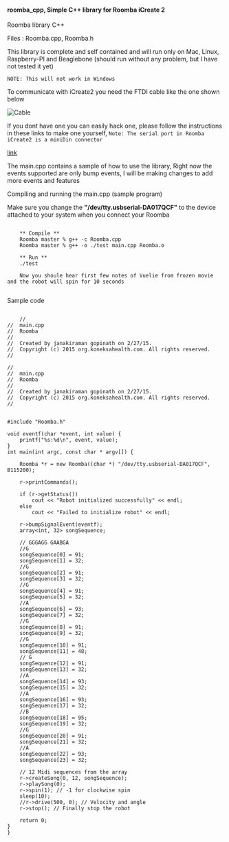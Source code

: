 #### roomba_cpp, Simple C++ library for Roomba iCreate 2 

Roomba library C++

Files : Roomba.cpp, Roomba.h 

This library is complete and self contained and will run only on Mac, Linux, Raspberry-PI and Beaglebone (should run without any problem, but I have not tested it yet) 

````NOTE: This will not work in Windows```` 

To communicate with iCreate2 you need the FTDI cable like the one shown below 

![Cable](./images/iCreateCable.png)


If you dont have one you can easily hack one, please follow the instructions in these links to make one yourself, ````Note: The serial port in Roomba iCreate2 is a miniDin connector````

[link](http://www.irobot.com/filelibrary/pdfs/hrd/create/Create%20Open%20Interface_v2.pdf)



The main.cpp contains a sample of how to use the library, Right now the events supported are only bump events, I will be making changes to add more events and features

Compiling and running the main.cpp (sample program)

Make sure you change the **"/dev/tty.usbserial-DA017QCF"** to the device attached to your system when you connect your Roomba 


````

	** Compile **
	Roomba master % g++ -c Roomba.cpp 
	Roomba master % g++ -o ./test main.cpp Roomba.o 
	
	** Run **
	./test 
	
	Now you shoule hear first few notes of Vuelie from frozen movie and the robot will spin for 10 seconds 
	
````


Sample code 

````
	
	//
//  main.cpp
//  Roomba
//
//  Created by janakiraman gopinath on 2/27/15.
//  Copyright (c) 2015 org.koneksahealth.com. All rights reserved.
//

//
//  main.cpp
//  Roomba
//
//  Created by janakiraman gopinath on 2/27/15.
//  Copyright (c) 2015 org.koneksahealth.com. All rights reserved.
//


#include "Roomba.h"

void eventf(char *event, int value) {
    printf("%s:%d\n", event, value);
}
int main(int argc, const char * argv[]) {
    
    Roomba *r = new Roomba((char *) "/dev/tty.usbserial-DA017QCF", B115200);
    
    r->printCommands();
    
    if (r->getStatus())
        cout << "Robot initialized successfully" << endl;
    else
        cout << "Failed to initialize robot" << endl;
    
    r->bumpSignalEvent(eventf);
    array<int, 32> songSequence;
    
    // GGGAGG GAABGA
    //G
    songSequence[0] = 91;
    songSequence[1] = 32;
    //G
    songSequence[2] = 91;
    songSequence[3] = 32;
    //G
    songSequence[4] = 91;
    songSequence[5] = 32;
    //A
    songSequence[6] = 93;
    songSequence[7] = 32;
    //G
    songSequence[8] = 91;
    songSequence[9] = 32;
    //G
    songSequence[10] = 91;
    songSequence[11] = 48;
    // G
    songSequence[12] = 91;
    songSequence[13] = 32;
    //A
    songSequence[14] = 93;
    songSequence[15] = 32;
    //A
    songSequence[16] = 93;
    songSequence[17] = 32;
    //B
    songSequence[18] = 95;
    songSequence[19] = 32;
    //G
    songSequence[20] = 91;
    songSequence[21] = 32;
    //A
    songSequence[22] = 93;
    songSequence[23] = 32;
   
    // 12 Midi sequences from the array  
    r->createSong(0, 12, songSequence);
    r->playSong(0);
    r->spin(1); // -1 for clockwise spin
    sleep(10);
    //r->drive(500, 0); // Velocity and angle
    r->stop(); // Finally stop the robot
    
    return 0;
}
}
````